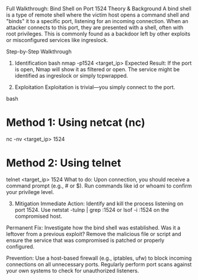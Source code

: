 Full Walkthrough: Bind Shell on Port 1524
Theory & Background
A bind shell is a type of remote shell where the victim host opens a command shell and "binds" it to a specific port, listening for an incoming connection. When an attacker connects to this port, they are presented with a shell, often with root privileges. This is commonly found as a backdoor left by other exploits or misconfigured services like ingreslock.

Step-by-Step Walkthrough
1. Identification
bash
nmap -p1524 <target_ip>
Expected Result: If the port is open, Nmap will show it as filtered or open. The service might be identified as ingreslock or simply tcpwrapped.

2. Exploitation
Exploitation is trivial—you simply connect to the port.

bash
# Method 1: Using netcat (nc)
nc -nv <target_ip> 1524

# Method 2: Using telnet
telnet <target_ip> 1524
What to do: Upon connection, you should receive a command prompt (e.g., # or $). Run commands like id or whoami to confirm your privilege level.

3. Mitigation
Immediate Action: Identify and kill the process listening on port 1524. Use netstat -tulnp | grep :1524 or lsof -i :1524 on the compromised host.

Permanent Fix: Investigate how the bind shell was established. Was it a leftover from a previous exploit? Remove the malicious file or script and ensure the service that was compromised is patched or properly configured.

Prevention: Use a host-based firewall (e.g., iptables, ufw) to block incoming connections on all unnecessary ports. Regularly perform port scans against your own systems to check for unauthorized listeners.